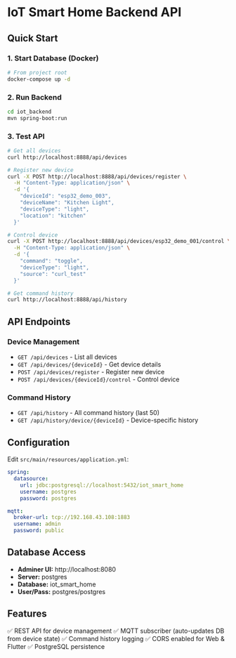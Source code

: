 # IoT Smart Home Backend API

## Quick Start

### 1. Start Database (Docker)
```bash
# From project root
docker-compose up -d
```

### 2. Run Backend
```bash
cd iot_backend
mvn spring-boot:run
```

### 3. Test API
```bash
# Get all devices
curl http://localhost:8888/api/devices

# Register new device
curl -X POST http://localhost:8888/api/devices/register \
  -H "Content-Type: application/json" \
  -d '{
    "deviceId": "esp32_demo_003",
    "deviceName": "Kitchen Light",
    "deviceType": "light",
    "location": "kitchen"
  }'

# Control device
curl -X POST http://localhost:8888/api/devices/esp32_demo_001/control \
  -H "Content-Type: application/json" \
  -d '{
    "command": "toggle",
    "deviceType": "light",
    "source": "curl_test"
  }'

# Get command history
curl http://localhost:8888/api/history
```

## API Endpoints

### Device Management
- `GET /api/devices` - List all devices
- `GET /api/devices/{deviceId}` - Get device details
- `POST /api/devices/register` - Register new device
- `POST /api/devices/{deviceId}/control` - Control device

### Command History
- `GET /api/history` - All command history (last 50)
- `GET /api/history/device/{deviceId}` - Device-specific history

## Configuration

Edit `src/main/resources/application.yml`:

```yaml
spring:
  datasource:
    url: jdbc:postgresql://localhost:5432/iot_smart_home
    username: postgres
    password: postgres

mqtt:
  broker-url: tcp://192.168.43.108:1883
  username: admin
  password: public
```

## Database Access

- **Adminer UI:** http://localhost:8080
- **Server:** postgres
- **Database:** iot_smart_home
- **User/Pass:** postgres/postgres

## Features

✅ REST API for device management
✅ MQTT subscriber (auto-updates DB from device state)
✅ Command history logging
✅ CORS enabled for Web & Flutter
✅ PostgreSQL persistence

